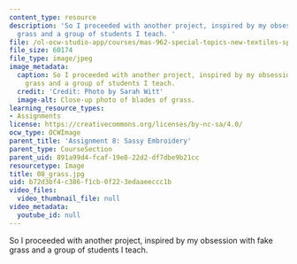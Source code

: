 ```yaml
---
content_type: resource
description: 'So I proceeded with another project, inspired by my obsession with fake
  grass and a group of students I teach. '
file: /ol-ocw-studio-app/courses/mas-962-special-topics-new-textiles-spring-2010/b72d3bf4c386f1cb0f223edaaeeccc1b_08_grass.jpg
file_size: 60174
file_type: image/jpeg
image_metadata:
  caption: So I proceeded with another project, inspired by my obsession with fake
    grass and a group of students I teach.
  credit: 'Credit: Photo by Sarah Witt'
  image-alt: Close-up photo of blades of grass.
learning_resource_types:
- Assignments
license: https://creativecommons.org/licenses/by-nc-sa/4.0/
ocw_type: OCWImage
parent_title: 'Assignment 8: Sassy Embroidery'
parent_type: CourseSection
parent_uid: 891a99d4-fcaf-19e8-22d2-df7dbe9b21cc
resourcetype: Image
title: 08_grass.jpg
uid: b72d3bf4-c386-f1cb-0f22-3edaaeeccc1b
video_files:
  video_thumbnail_file: null
video_metadata:
  youtube_id: null
---
```

So I proceeded with another project, inspired by my obsession with fake grass and a group of students I teach. 